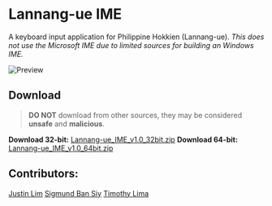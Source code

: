 # Lannang-ue IME
A keyboard input application for Philippine Hokkien (Lannang-ue).
*This does not use the Microsoft IME due to limited sources for building an Windows IME.*

![Preview](https://i.stack.imgur.com/ZrThv.png)
## Download

> **DO NOT** download from other sources, they may be considered **unsafe** and **malicious**.

**Download 32-bit:** [Lannang-ue_IME_v1.0_32bit.zip](https://www.myst-walker.web.app/)
**Download 64-bit:** [Lannang-ue_IME_v1.0_64bit.zip](https://www.myst-walker.web.app/)
## Contributors:
[Justin Lim](https://www.myst-walker.web.app/)
[Sigmund Ban Siy](https://www.myst-walker.web.app/)
[Timothy Lima](https://www.myst-walker.web.app/)
